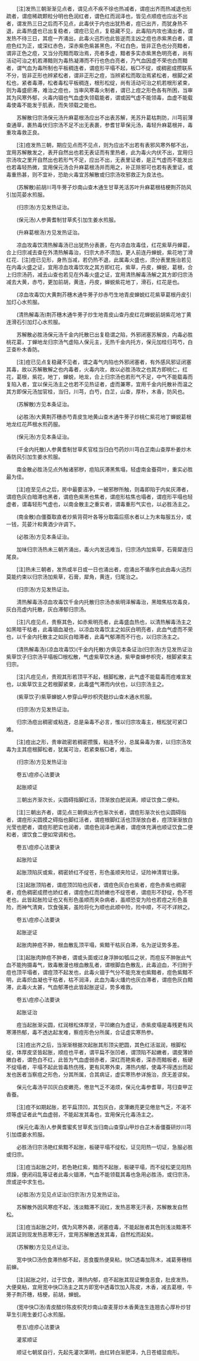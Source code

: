 <!-- { "loadSidebar": true } -->
　　[注]发热三朝渐渐见点者，谓见点不疾不徐也热减者，谓痘出齐而热减退也形疏者，谓痘稀疏颗粒分明也色润红者，谓色红而润泽也，皆见点顺痘也应出不出者，谓发热三日之后而不见点，此毒伏于内也出犹热者，痘已出齐，而犹身热不退，此毒热盛也已出复稳者，谓痘已见点，复稳藏不见，此毒陷内攻也涌出者，谓发热不待三日，其痘一齐涌出，此毒火迅烈也此皆逆而主凶之痘也赤紫黑白者，谓痘色红为正，或深红赤色，深赤紫色紫甚黑色，不红白色，皆非正色也分亮黯者，谓非正色之痘，又当分亮黯而取治焉，亮者多虚，黯者多实赤紫黑色明亮者，尚有活动可治之机若滞黯则为毒热凝滞而不行也色白亮者，乃气血因虚不荣也白而黯者，谓气血为毒所制也平板稠连者，谓痘形平塌不起，板□不绽，或稠密成攒联系不分，皆非正形也辨紧松者，谓非正形之痘，当辨紧松而取治焉紧松者，根脚之紧松也，紧者毒滞，松者毒松平板稠连，根形松绽，尚有活动可治之机若根形紧束，则为毒盛瘀滞，难治之痘也，当审风寒毒火制者，谓已上痘之形色各有所困，当审其为风寒外郁，火毒内锢也气血虚失领载能者，谓或因气虚不能领毒，血虚不能载毒使毒不能发于肌表，而失领载之能也。

　　苏解散归宗汤保元汤升麻葛根汤应出不出表苏解，羌苏升葛枯荆防，川芎前薄查通草，裹热毒伏归宗汤不足不出无表裹，参耆甘草保元汤，毒轻升麻葛根并，毒重攻毒救正良。

　　[注]痘发热三朝，期应见点而不见点，则为应出不出若有表邪风寒外郁不出，宜用苏解散发之，表开自然出也若无表证而有里热者，此为毒火内伏不出，宜用归宗汤攻之里开自然出也若形气不足，应出不出，无表里证者，是正气虚而不能发出也若毒轻热微，宜用保元汤合升麻葛根汤并而用之，补正除邪可也若有表里证，或毒重热甚，则不宜补，恐助火毒宜苏解散或归宗汤攻邪救正为良法也。

　　(苏解散)前胡川芎牛蒡子炒南山查木通生甘草羌活苏叶升麻葛根桔梗荆芥防风引加芫荽水煎服。

　　(归宗汤)方见发热证治。

　　(保元汤)人参黄耆制甘草炙引加生姜水煎服。

　　(升麻葛根汤)方见发热证治。

　　凉血攻毒饮清热解毒汤已出犹热分表裹，在内凉血攻毒佳，红花紫草丹蝉葛，合上归宗减去查在外清热解毒治，归宗大赤不须加，更人前连丹蝉蜕，紫花地丁滑红花．[注]痘已见形，身热当减，若仍热不退，此属毒火盛也，须分表里施治若见在内毒火盛之证，宜用凉血攻毒饮攻之其方即红花，紫草，丹皮，蝉蜕，葛根，合上归宗汤药，减去山查也若见在外毒火盛之证，宜用清热解毒汤解之其方即归宗汤减去大黄，赤芍，更加前胡，黄连，丹皮，蝉蜕紫花地丁，滑石，红花是也。

　　(凉血攻毒饮)大黄荆芥穗木通牛蒡子炒赤芍生地青皮蝉蜕红花紫草葛根丹皮引加灯心水煎服。

　　(清热解毒汤)荆芥穗木通牛蒡子炒生地青皮山查丹皮红花蝉蜕前胡紫花地丁黄连滑石引加灯心水煎服。

　　苏解散必胜汤保元汤千金内托散已出复稳谓之陷，外邪闭塞苏解良，内毒必胜桃花葛，丁蝉地龙归宗汤气虚陷人保元主，无热千金内托方，保元加桂归芎芍，白芷查朴木香防。

　　[注]痘已见点复稳藏不见者，谓之毒气内陷也外邪闭塞者，有外感风邪证闭塞其毒，故以苏解散解之也内毒者，火毒内攻，故以必胜汤攻之也其方即桃仁，红花，葛根，紫花，地丁，蝉蜕，地龙，合上归宗汤也若形气不足，中气不能载毒而复陷入者，宜以保元汤主之也若不见热证者，虚而兼寒，宜用千金内托散补而温之其方即保元汤加官桂，当归，川芎，白芍，白芷，山查，厚朴，木香，防风也。

　　(苏解散)方见本条证治。

　　(必胜汤)大黄荆芥穗赤芍青皮生地黄山查木通牛蒡子炒桃仁紫花地丁蝉蜕葛根地龙红花芦根水煎药服。

　　(保元汤)方见本条证治。

　　(千金内托散)人参黄耆制甘草炙官桂当归白芍药炒川芎白芷南山查厚朴姜炒木香防风引加生姜水煎服。

　　南金散必胜汤见点外触诸邪秽，痘陷灰滞黑焦塌，轻虚南金蚕荷叶，重实必胜最为佳。

　　[注]痘至见点之后，房中最要洁净，一被邪秽所触，则毒即陷于内矣灰滞者，谓痘色灰白暗滞也黑者，谓痘色紫黑也焦者，谓痘形枯焦也塌者，谓痘形平塌也轻虚者，谓毒轻形气虚也，以南金散主之重实者，谓毒重形气实也，以必胜汤主之。

　　(南金散)白僵蚕取直者炒紫背荷叶各等分取霜后搭水者以上为末每服五分，或一钱，芫荽汁和黄酒少许调下。

　　(必胜汤)方见本条证治。

　　加味归宗汤热未三朝齐涌出，毒火内发迅难当，归宗汤内加紫草，石膏犀连归尾良。

　　[注]热未三朝者，发热或半日或一日也涌出者，痘涌出不循序也此由毒火迅烈莫能约束以归宗汤加紫草，石膏，犀角，黄连，归尾治之。

　　(归宗汤)方见发热证治。

　　清热解毒汤凉血攻毒饮千金内托散归宗汤赤紫明泽解毒治，黑暗焦枯攻毒良，灰白亮虚内托散，灰白滞郁归宗汤。

　　[注]凡痘见点，贵察其色，如赤紫明亮者，此毒盛血热也，以清热解毒汤主之如黑暗干枯者，此毒锢血凝也，以凉血攻毒饮主之如灰白明亮者，此血气虚而不荣也，以千金内托散主之如灰白暗滞者，此毒气郁滞而不行也，以归宗汤主之。

　　(清热解毒汤)(凉血攻毒饮)(千金内托散)方俱见本条证治(归宗汤)方见发热证治紫草饮子归宗汤平塌板□根松散，气虚紫草饮木通，紫甲查蝉参枳壳，根脚紧束主归宗。

　　[注]凡痘见点，贵观其形若顶平不起，根脚松散，此气虚不能载毒而痘难宣发也，以紫草饮主之若根脚紧束，此毒盛气滞而内伏也，以归宗汤主之。

　　(紫草饮子)紫草蝉蜕人参穿山甲炒枳壳麸炒山查木通水煎服。

　　(归宗汤)方见发热证治。

　　归宗汤痘出稠密或粘连，总是枭毒不必言，惟以归宗攻毒主，根松犹可紧□难。

　　[注]痘出之形，贵审疏密若稠密攒簇，粘连不分，总属枭毒为害，以归宗汤攻毒为主其痘根脚松者，犹属可治，若紧束板□者，难治。

　　(归宗汤)方见发热证治

　　卷五\痘疹心法要诀

　　起胀顺证

　　三朝出齐渐次长，尖圆碍指脚红活，顶渐放白肥润满，顺证饮食二便和。

　　[注]三朝出齐者，谓见点三朝俱出齐也渐次长者，谓痘形渐次长也尖圆碍指者，谓痘形尖圆摸之碍指也脚红活者，谓痘根脚红活也顶渐放白者，痘顶渐渐放白光莹也肥者，谓痘形肥实也润者，谓痘色润泽也满者，谓痘体充满也顺证饮食二便和者，谓饮食二便如常调和也。

　　卷五\痘疹心法要诀

　　起胀险证

　　起胀顶陷灰或紫，稠密娇红不绽苍，形色虽顺夹险证，证险神清胃壮康。

　　[注]起胀顶陷者，谓痘顶凹陷也灰者，谓痘色灰白也紫者，痘色赤紫也稠密者，痘色稠密成攒也娇红者，谓痘色红而娇嫩也不绽苍者，谓痘形不舒绽，色不苍老也，此皆起胀险证也又有形色虽顺而夹杂病者，虽顺恐变为险也若痘之形色虽险，而神气清爽，饮食强美，虽险将化为顺也此顺中险，险中顺，不可不详辨之。

　　卷五\痘疹心法要诀

　　起胀逆证

　　起胀肉肿痘不肿，根血散乱顶平塌，紫黯干枯灰白滞，名为逆证势多差。

　　[注]起胀肉肿痘不肿者，谓或头面或过身浮肿如瓠瓜之状，而痘反不肿胀此气血不能拘摄毒气，致毒散漫也根血散乱者，谓根脚血色散乱，此毒迫血，不归附于痘也顶平塌者，谓痘顶不起发也，此毒火锢于气分不能充发也紫黯者，痘色紫黯不明，此毒炽血凝也干枯者，枯不润泽，此血为毒火燔灼也灰白滞者，谓痘色灰白黯滞，此毒火太甚，气血郁滞也此皆起胀逆证，势多难救。

　　卷五\痘疹心法要诀

　　起胀证治

　　痘当起胀渐尖圆，红润根松体厚坚，平凹嫩白为虚证，赤紫皮塌是毒残更有风寒滞热郁，毒不透达起发难，察痘形色分所属，合证虚实寒热参。

　　[注]痘出齐之后，当渐渐根据次起胀其形顶尖肥圆，其色红活滋润，根脚松绽，体厚皮坚皆起胀，顺痘也平者，谓平扁不张凹者，谓顶陷不起嫩者，谓皮薄娇嫩白者，谓色白不红，此皆为气血虚弱赤者，深红而艳紫者，深赤而黯板者，板硬不绽塌者，平塌不起此皆毒热伤残，更有风寒外束，滞热内郁，使毒不得透出而起发也医者当察痘之形色，分其所属，合其病证，虚实寒热参详施治，庶无差谬矣。

　　保元化毒汤平凹灰白皮嫩亮，倦怠气乏不渴烦，保元化毒参耆草，芎归查甲芷香蚕。

　　[注]痘不如期起胀，若平扁顶凹，其包灰白，皮薄嫩亮更见倦怠气乏，不渴不烦等虚证者此气血虚弱，不能起发其毒也，宜用保元化毒汤主之。

　　(保元化毒汤)人参黄耆蜜炙甘草炙当归南山查穿山甲炒白芷木香僵蚕研炒川芎引加煨姜水煎服。

　　必胜汤归宗汤艳红紫黯不起胀，板硬平塌不绽松，证见阳热一切证，急服必胜或归宗。

　　[注]痘当起胀之时，若色艳红紫，黯而不起胀，板硬平塌，而不绽松更见阳热烦躁，便闭闷乱等证者此毒火锢滞，气血不能领载其毒也急用必胜汤，或归宗汤，庶或逆中求生也。

　　(必胜汤)方见见点证治(归宗汤)方见发热证治。

　　苏解散外因风寒痘不起，浅淡黯滞不润红，发热恶寒无汗表，苏解散发自然松。

　　[注]痘当起胀之时，偶为风寒外袭，闭塞痘毒，不能起胀者其色则浅淡黯滞不润其证则现发热恶寒无汗，宜用苏解散透发其毒，自然松而起矣。

　　(苏解散)方见见点证治。

　　宽中快□汤伤食滞热郁不起，恶食腹热便臭粘，快□透毒加陈木，减葛蒡穗桔前蝉。

　　[注]起胀之时，过于饮食，滞热内郁，痘不起胀其现证懒食恶食，肚皮发热，大便臭粘，宜用宽中快□汤主之其方即宽中透毒饮加入陈皮，木香，减去葛根，牛蒡子荆芥穗，桔梗，前胡，蝉蜕。

　　(宽中快□汤)青皮醋炒陈皮枳壳炒南山查麦芽炒木香黄连生连翘去心厚朴炒甘草生引用生姜灯心水煎服。

　　卷五\痘疹心法要诀

　　灌浆顺证

　　顺证七朝浆自行，先起先灌次第明，由红转白渐肥泽，九日苍蜡显痂形。


